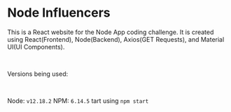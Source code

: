# Node Influencers
This is a React website for the Node App coding challenge. It is created using React(Frontend), Node(Backend), Axios(GET Requests), and Material UI(UI Components).

<br />

Versions being used:

<br />

Node: ``v12.18.2``
NPM: ``6.14.5``
tart using ``npm start``
